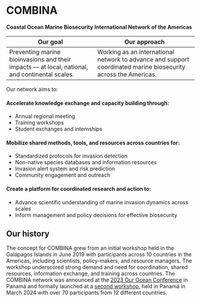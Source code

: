 # COMBINA

**Coastal Ocean Marine Biosecurity International Network of the Americas**

| Our goal | Our approach |
|-|-|
|Preventing marine bioinvasions and their impacts — at local, national, and continental scales. | Working as an international network to advance and support coordinated marine biosecurity across the Americas. |

Our network aims to:

#### Accelerate knowledge exchange and capacity building through:

- Annual regional meeting
- Training workshops
- Student exchanges and internships

#### Mobilize shared methods, tools, and resources across countries for:

- Standardized protocols for invasion detection
- Non-native species databases and information resources
- Invasion alert system and risk prediction
- Community engagement and outreach

#### Create a platform for coordinated research and action to:

- Advance scientific understanding of marine invasion dynamics across scales
- Inform management and policy decisions for effective biosecurity

## Our history

The concept for COMBINA grew from an initial workshop held in the Galápagos Islands in June 2019 with participants across 10 countries in the Americas, including scientists, policy-makers, and resource managers. The workshop underscored strong demand and need for coordination, shared resources, information exchange, and training across countries. The COMBINA network was announced at the [2023 Our Ocean Conference](http://ouroceanpanama2023.gob.pa/) in Panamá and formally launched at a [second workshop](https://stri.si.edu/story/combina), held in Panamá in March 2024 with over 70 participants from 12 different countries.
